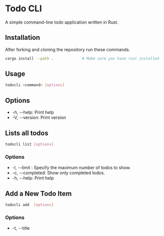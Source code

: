 # Todo CLI

A simple command-line todo application written in Rust.

## Installation

After forking and cloning the repository run these commands.

```bash
cargo install --path .             # Make sure you have rust installed on your machine
```

## Usage

```bash
todocli <command> [options]
```
## Options
* -h, --help: Print help
* -V, --version: Print version


## Lists all todos
```bash
todocli list [options]
```
### Options
* -l, --limit <LIMIT>: Specify the maximum number of todos to show.
* -c, --completed: Show only completed todos.
* -h, --help: Print help


## Add a New Todo Item
```bash
todocli add  [options]
```
### Options
* -t, --title <TITLE>: The title of the todo.
* -c, --completed: Mark the todo as completed upon creation.
* -h, --help: Print help


## Mark/Unmark Todo
```bash
todocli mark  [options]
```
### Options
* -i, --id <ID>: The ID of the todo to mark.
* -h, --help: Print help
